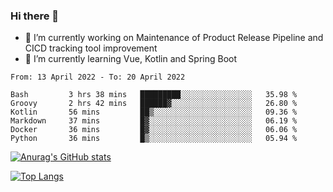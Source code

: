 ### Hi there 👋

- 🔭 I’m currently working on Maintenance of Product Release Pipeline and CICD tracking tool improvement
- 🌱 I’m currently learning Vue, Kotlin and Spring Boot

<!--START_SECTION:waka-->

```text
From: 13 April 2022 - To: 20 April 2022

Bash         3 hrs 38 mins   █████████░░░░░░░░░░░░░░░░   35.98 %
Groovy       2 hrs 42 mins   ██████▓░░░░░░░░░░░░░░░░░░   26.80 %
Kotlin       56 mins         ██▒░░░░░░░░░░░░░░░░░░░░░░   09.36 %
Markdown     37 mins         █▓░░░░░░░░░░░░░░░░░░░░░░░   06.19 %
Docker       36 mins         █▓░░░░░░░░░░░░░░░░░░░░░░░   06.06 %
Python       36 mins         █▒░░░░░░░░░░░░░░░░░░░░░░░   05.94 %
```

<!--END_SECTION:waka-->

[![Anurag's GitHub stats](https://github-readme-stats.vercel.app/api?username=yunhao981&show_icons=true&theme=solarized-dark)](https://github.com/anuraghazra/github-readme-stats)

[![Top Langs](https://github-readme-stats.vercel.app/api/top-langs/?username=yunhao981&theme=solarized-dark&layout=compact)](https://github.com/anuraghazra/github-readme-stats)

<!--
**yunhao981/yunhao981** is a ✨ _special_ ✨ repository because its `README.md` (this file) appears on your GitHub profile.

Here are some ideas to get you started:

- 🔭 I’m currently working on Maintenance of Release Pipeline and CICD tracking tool improvement
- 🌱 I’m currently learning Vue, Kotlin and Spring Boot
- 👯 I’m looking to collaborate on ...
- 🤔 I’m looking for help with ...
- 💬 Ask me about ...
- 📫 How to reach me: ...
- 😄 Pronouns: ...
- ⚡ Fun fact: ...
-->


